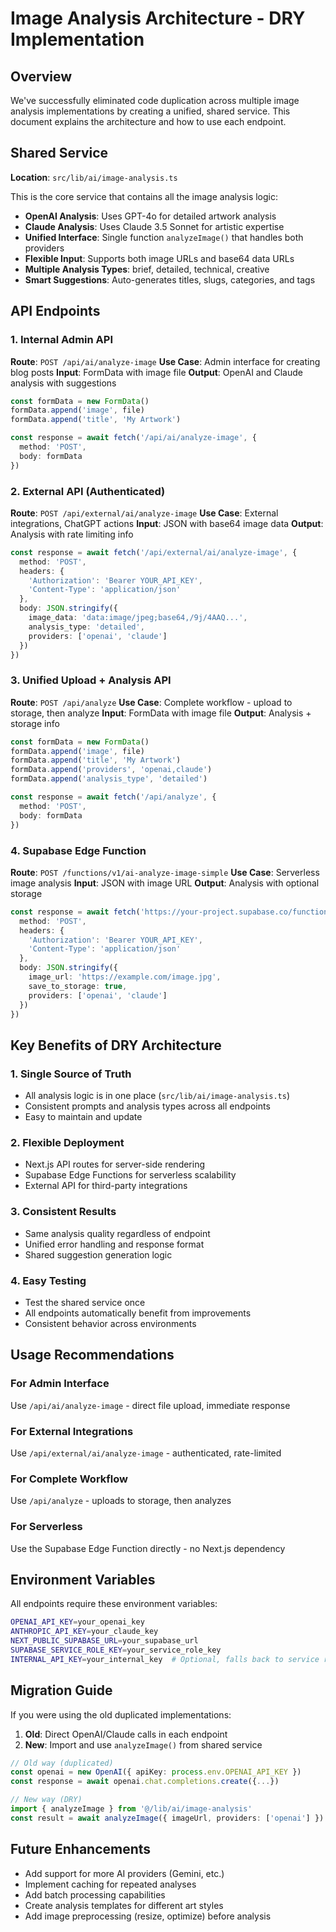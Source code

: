 # Image Analysis Architecture - DRY Implementation

## Overview

We've successfully eliminated code duplication across multiple image analysis implementations by creating a unified, shared service. This document explains the architecture and how to use each endpoint.

## Shared Service

**Location**: `src/lib/ai/image-analysis.ts`

This is the core service that contains all the image analysis logic:

- **OpenAI Analysis**: Uses GPT-4o for detailed artwork analysis
- **Claude Analysis**: Uses Claude 3.5 Sonnet for artistic expertise
- **Unified Interface**: Single function `analyzeImage()` that handles both providers
- **Flexible Input**: Supports both image URLs and base64 data URLs
- **Multiple Analysis Types**: brief, detailed, technical, creative
- **Smart Suggestions**: Auto-generates titles, slugs, categories, and tags

## API Endpoints

### 1. Internal Admin API
**Route**: `POST /api/ai/analyze-image`
**Use Case**: Admin interface for creating blog posts
**Input**: FormData with image file
**Output**: OpenAI and Claude analysis with suggestions

```typescript
const formData = new FormData()
formData.append('image', file)
formData.append('title', 'My Artwork')

const response = await fetch('/api/ai/analyze-image', {
  method: 'POST',
  body: formData
})
```

### 2. External API (Authenticated)
**Route**: `POST /api/external/ai/analyze-image`
**Use Case**: External integrations, ChatGPT actions
**Input**: JSON with base64 image data
**Output**: Analysis with rate limiting info

```typescript
const response = await fetch('/api/external/ai/analyze-image', {
  method: 'POST',
  headers: {
    'Authorization': 'Bearer YOUR_API_KEY',
    'Content-Type': 'application/json'
  },
  body: JSON.stringify({
    image_data: 'data:image/jpeg;base64,/9j/4AAQ...',
    analysis_type: 'detailed',
    providers: ['openai', 'claude']
  })
})
```

### 3. Unified Upload + Analysis API
**Route**: `POST /api/analyze`
**Use Case**: Complete workflow - upload to storage, then analyze
**Input**: FormData with image file
**Output**: Analysis + storage info

```typescript
const formData = new FormData()
formData.append('image', file)
formData.append('title', 'My Artwork')
formData.append('providers', 'openai,claude')
formData.append('analysis_type', 'detailed')

const response = await fetch('/api/analyze', {
  method: 'POST',
  body: formData
})
```

### 4. Supabase Edge Function
**Route**: `POST /functions/v1/ai-analyze-image-simple`
**Use Case**: Serverless image analysis
**Input**: JSON with image URL
**Output**: Analysis with optional storage

```typescript
const response = await fetch('https://your-project.supabase.co/functions/v1/ai-analyze-image-simple', {
  method: 'POST',
  headers: {
    'Authorization': 'Bearer YOUR_API_KEY',
    'Content-Type': 'application/json'
  },
  body: JSON.stringify({
    image_url: 'https://example.com/image.jpg',
    save_to_storage: true,
    providers: ['openai', 'claude']
  })
})
```

## Key Benefits of DRY Architecture

### 1. **Single Source of Truth**
- All analysis logic is in one place (`src/lib/ai/image-analysis.ts`)
- Consistent prompts and analysis types across all endpoints
- Easy to maintain and update

### 2. **Flexible Deployment**
- Next.js API routes for server-side rendering
- Supabase Edge Functions for serverless scalability
- External API for third-party integrations

### 3. **Consistent Results**
- Same analysis quality regardless of endpoint
- Unified error handling and response format
- Shared suggestion generation logic

### 4. **Easy Testing**
- Test the shared service once
- All endpoints automatically benefit from improvements
- Consistent behavior across environments

## Usage Recommendations

### For Admin Interface
Use `/api/ai/analyze-image` - direct file upload, immediate response

### For External Integrations
Use `/api/external/ai/analyze-image` - authenticated, rate-limited

### For Complete Workflow
Use `/api/analyze` - uploads to storage, then analyzes

### For Serverless
Use the Supabase Edge Function directly - no Next.js dependency

## Environment Variables

All endpoints require these environment variables:

```bash
OPENAI_API_KEY=your_openai_key
ANTHROPIC_API_KEY=your_claude_key
NEXT_PUBLIC_SUPABASE_URL=your_supabase_url
SUPABASE_SERVICE_ROLE_KEY=your_service_role_key
INTERNAL_API_KEY=your_internal_key  # Optional, falls back to service role key
```

## Migration Guide

If you were using the old duplicated implementations:

1. **Old**: Direct OpenAI/Claude calls in each endpoint
2. **New**: Import and use `analyzeImage()` from shared service

```typescript
// Old way (duplicated)
const openai = new OpenAI({ apiKey: process.env.OPENAI_API_KEY })
const response = await openai.chat.completions.create({...})

// New way (DRY)
import { analyzeImage } from '@/lib/ai/image-analysis'
const result = await analyzeImage({ imageUrl, providers: ['openai'] })
```

## Future Enhancements

- Add support for more AI providers (Gemini, etc.)
- Implement caching for repeated analyses
- Add batch processing capabilities
- Create analysis templates for different art styles
- Add image preprocessing (resize, optimize) before analysis 